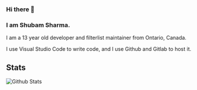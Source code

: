 ### Hi there 👋

### I am Shubam Sharma.
I am a 13 year old developer and filterlist maintainer from Ontario, Canada.

I use Visual Studio Code to write code, and I use Github and Gitlab to host it.

## Stats

![Github Stats](https://github-readme-stats.vercel.app/api?username=devshubam&show_icons=true&theme=radical)

